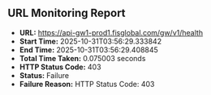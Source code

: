 ## URL Monitoring Report

- **URL:** https://api-gw1-prod1.fisglobal.com/gw/v1/health
- **Start Time:** 2025-10-31T03:56:29.333842
- **End Time:** 2025-10-31T03:56:29.408845
- **Total Time Taken:** 0.075003 seconds
- **HTTP Status Code:** 403
- **Status:** Failure
- **Failure Reason:** HTTP Status Code: 403
